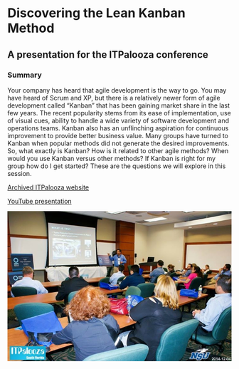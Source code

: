 
# Discovering the Lean Kanban Method
## A presentation for the ITPalooza conference 

### Summary

Your company has heard that agile development is the way to go. You may have heard of Scrum and XP, but there is a relatively newer form of agile development called “Kanban” that has been gaining market share in the last few years. The recent popularity stems from its ease of implementation, use of visual cues, ability to handle a wide variety of software development and operations teams. Kanban also has an unflinching aspiration for continuous improvement to provide better business value. Many groups have turned to Kanban when popular methods did not generate the desired improvements. So, what exactly is Kanban? How is it related to other agile methods? When would you use Kanban versus other methods? If Kanban is right for my group how do I get started? These are the questions we will explore in this session.

[Archived ITPalooza website](https://web.archive.org/web/20141104090709/http://itpalooza.com/session/discovering-kanban/)

[YouTube presentation](https://www.youtube.com/watch?v=h-oRATuLgqE)

<picture>
 <img alt="Picture of presentation" src="2014-12-04-Discovering_Kanban.jpg">
</picture>

